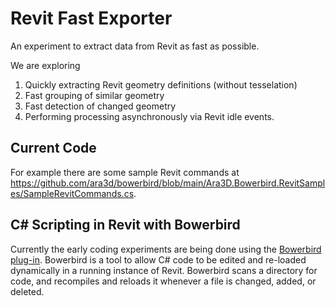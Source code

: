 # Revit Fast Exporter 

An experiment to extract data from Revit as fast as possible.

We are exploring

  1. Quickly extracting Revit geometry definitions (without tesselation)
  2. Fast grouping of similar geometry
  3. Fast detection of changed geometry
  4. Performing processing asynchronously via Revit idle events.   

## Current Code 

For example there are some sample Revit commands at https://github.com/ara3d/bowerbird/blob/main/Ara3D.Bowerbird.RevitSamples/SampleRevitCommands.cs.

## C# Scripting in Revit with Bowerbird 

Currently the early coding experiments are being done using the [Bowerbird plug-in](https://github.com/ara3d/bowerbird).
Bowerbird is a tool to allow C# code to be edited and re-loaded dynamically in a running instance of Revit. 
Bowerbird scans a directory for code, and recompiles and reloads it whenever a file is changed, added, or deleted.    

